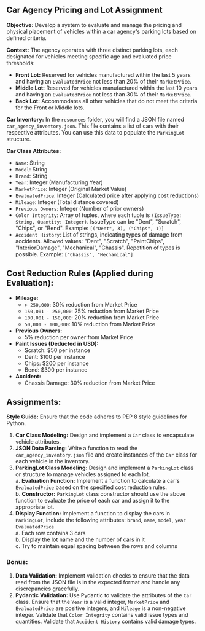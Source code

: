 ## Car Agency Pricing and Lot Assignment

**Objective:** Develop a system to evaluate and manage the pricing and physical placement of vehicles within a car agency's parking lots based on defined criteria.

**Context:**
The agency operates with three distinct parking lots, each designated for vehicles meeting specific age and evaluated price thresholds:

* **Front Lot:** Reserved for vehicles manufactured within the last 5 years and having an `EvaluatedPrice` not less than 20% of their `MarketPrice`.
* **Middle Lot:** Reserved for vehicles manufactured within the last 10 years and having an `EvaluatedPrice` not less than 30% of their `MarketPrice`.
* **Back Lot:** Accommodates all other vehicles that do not meet the criteria for the Front or Middle lots.

**Car Inventory:**
In the `resources` folder, you will find a JSON file named `car_agency_inventory.json`. This file contains a list of cars with their respective attributes. You can use this data to populate the `ParkingLot` structure.

**Car Class Attributes:**

* `Name`: String
* `Model`: String
* `Brand`: String
* `Year`: Integer (Manufacturing Year)
* `MarketPrice`: Integer (Original Market Value)
* `EvaluatedPrice`: Integer (Calculated price after applying cost reductions)
* `Mileage`: Integer (Total distance covered)
* `Previous Owners`: Integer (Number of prior owners)
* `Color Integrity`: Array of tuples, where each tuple is `(IssueType: String, Quantity: Integer)`. IssueType can be "Dent", "Scratch", "Chips", or "Bend". Example: `[("Dent", 3), ("Chips", 1)]`
* `Accident History`: List of strings, indicating types of damage from accidents. Allowed values: "Dent", "Scratch", "PaintChips", "InteriorDamage", "Mechanical", "Chassis". Repetition of types is possible. Example: `["Chassis", "Mechanical"]`

## Cost Reduction Rules (Applied during Evaluation):

* **Mileage:**
    * `> 250,000`: 30% reduction from Market Price
    * `150,001 - 250,000`: 25% reduction from Market Price
    * `100,001 - 150,000`: 20% reduction from Market Price
    * `50,001 - 100,000`: 10% reduction from Market Price
* **Previous Owners:**
    * 5% reduction per owner from Market Price
* **Paint Issues (Deducted in USD):**
    * Scratch: $50 per instance
    * Dent: $100 per instance
    * Chips: $200 per instance
    * Bend: $300 per instance
* **Accident:**
    * Chassis Damage: 30% reduction from Market Price

    
## Assignments:

**Style Guide:** Ensure that the code adheres to PEP 8 style guidelines for Python.

1.  **Car Class Modeling:** Design and implement a `Car` class to encapsulate vehicle attributes.
2.  **JSON Data Parsing:** Write a function to read the `car_agency_inventory.json` file and create instances of the `Car` class for each vehicle in the inventory.
3.  **ParkingLot Class Modeling:** Design and implement a `ParkingLot` class or structure to manage vehicles assigned to each lot. </br>
   a.  **Evaluation Function:** Implement a function to calculate a car's `EvaluatedPrice` based on the specified cost reduction rules. </br>
   b.  **Constructor:** `ParkingLot` class constructor should use the above function to evaluate the price of each car and assign it to the appropriate lot. </br>
4. **Display Function:** Implement a function to display the cars in `ParkingLot`, include the following attributes: `brand`, `name`, `model`, `year` `EvaluatedPrice`  </br>
   a.  Each row contains 3 cars </br>
   b.  Display the lot name and the number of cars in it </br>
   c.  Try to maintain equal spacing between the rows and columns </br>


### Bonus:
1.  **Data Validation:** Implement validation checks to ensure that the data read from the JSON file is in the expected format and handle any discrepancies gracefully.
2.  **Pydantic Validation:** Use Pydantic to validate the attributes of the `Car` class. Ensure that the `Year` is a valid integer, `MarketPrice` and `EvaluatedPrice` are positive integers, and `Mileage` is a non-negative integer. Validate that `Color Integrity` contains valid issue types and quantities. Validate that `Accident History` contains valid damage types.
